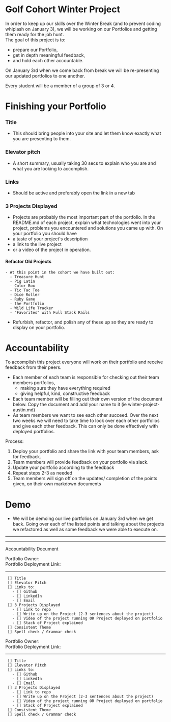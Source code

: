 # Golf Cohort Winter Project

In order to keep up our skills over the Winter Break (and to prevent coding whiplash on January 3), we will be working on our Portfolios and getting them ready for the job hunt.   
The goal of this project is to:
- prepare our Portfolio, 
- get in depth meaningful feedback,
- and hold each other accountable. 

On January 3rd when we come back from break we will be re-presenting our updated portfolios to one another. 

Every student will be a member of a group of 3 or 4. 


# Finishing your Portfolio 

### Title  
  - This should bring people into your site and let them know exactly what you are presenting to them. 
### Elevator pitch
  - A short summary, usually taking 30 secs to explain who you are and what you are looking to accomplish. 
### Links
  -  Should be active and preferably open the link in a new tab
### 3 Projects Displayed
  - Projects are probably the most important part of the portfolio. In the README.md of each project, explain what technologies went into your project, problems you encountered and solutions you came up with. 
  On your portfolio you should have
  - a taste of your project's description 
  - a link to the live project
  - or a video of the project in operation. 
  #### Refactor Old Projects
    - At this point in the cohort we have built out:   
      - Treasure Hunt
      - Pig Latin  
      - Color Box  
      - Tic Tac Toe
      - Dice Roller  
      - Ruby Game  
      - the Portfolio  
      - Wild Life Tracker  
      - "Favorites" with Full Stack Rails   
  - Refurbish, refactor, and polish any of these up so they are ready to display on your portfolio. 


# Accountability 
To accomplish this project everyone will work on their portfolio and receive feedback from their peers.
  - Each member of each team is responsible for checking out their team members portfolios, 
    - making sure they have everything required
    - giving helpful, kind, constructive feedback
  - Each team member will be filling out their own version of the document below. Copy the document and add your name to it (ie winter-project-austin.md)
  - As team members we want to see each other succeed. Over the next two weeks we will need to take time to look over each other portfolios and give each other feedback. This can only be done effectively with deployed portfolios.  

Process: 
  1. Deploy your portfolio and share the link with your team members, ask for feedback.
  2. Team members will provide feedback on your portfolio via slack.
  3. Update your portfolio according to the feedback
  4. Repeat steps 2-3 as needed
  4. Team members will sign off on the updates/ completion of the points given, on their own markdown documents
  
# Demo
 - We will be demoing our live portfolios on January 3rd when we get back. Going over each of the listed points and talking about the projects we refactored as well as some feedback we were able to execute on. 

 _________________________________ 
 _________________________________ 


  Accountability Document 

  Portfolio Owner:  
  Portfolio Deployment Link: 
 _________________________________ 
     [] Title  
     [] Elevator Pitch  
     [] Links to:  
       - [] Github  
       - [] LinkedIn  
       - [] Email  
     [] 3 Projects Displayed  
       - [] Link to repo  
       - [] Write up on the Project (2-3 sentences about the project)  
       - [] Video of the project running OR Project deployed on portfolio  
       - [] Stack of Project explained 
     [] Consistent Theme
     [] Spell check / Grammar check 

   
  Portfolio Owner:  
  Portfolio Deployment Link: 
 _________________________________ 
     [] Title  
     [] Elevator Pitch  
     [] Links to:  
       - [] Github  
       - [] LinkedIn  
       - [] Email  
     [] 3 Projects Displayed  
       - [] Link to repo  
       - [] Write up on the Project (2-3 sentences about the project)  
       - [] Video of the project running OR Project deployed on portfolio  
       - [] Stack of Project explained 
     [] Consistent Theme
     [] Spell check / Grammar check 

